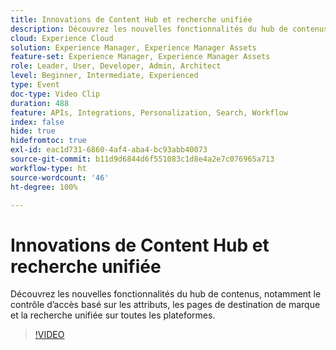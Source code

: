 ```yaml
---
title: Innovations de Content Hub et recherche unifiée
description: Découvrez les nouvelles fonctionnalités du hub de contenus, notamment le contrôle d’accès basé sur les attributs, les pages de destination de marque et la recherche unifiée sur toutes les plateformes.
cloud: Experience Cloud
solution: Experience Manager, Experience Manager Assets
feature-set: Experience Manager, Experience Manager Assets
role: Leader, User, Developer, Admin, Architect
level: Beginner, Intermediate, Experienced
type: Event
doc-type: Video Clip
duration: 488
feature: APIs, Integrations, Personalization, Search, Workflow
index: false
hide: true
hidefromtoc: true
exl-id: eac1d731-6860-4af4-aba4-bc93abb40073
source-git-commit: b11d9d6844d6f551083c1d8e4a2e7c076965a713
workflow-type: ht
source-wordcount: '46'
ht-degree: 100%

---
```


# Innovations de Content Hub et recherche unifiée

Découvrez les nouvelles fonctionnalités du hub de contenus, notamment le contrôle d’accès basé sur les attributs, les pages de destination de marque et la recherche unifiée sur toutes les plateformes.

>[!VIDEO](https://video.tv.adobe.com/v/3459223/?learn=on&enablevpops)
